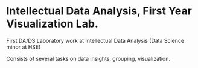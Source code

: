 # Intellectual Data Analysis, First Year Visualization Lab.

First DA/DS Laboratory work at Intellectual Data Analysis (Data Science minor at HSE)

Consists of several tasks on data insights, grouping, visualization.
